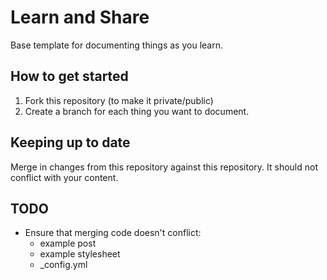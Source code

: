 # Learn and Share

Base template for documenting things as you learn.

## How to get started

1. Fork this repository (to make it private/public)
2. Create a branch for each thing you want to document.

## Keeping up to date

Merge in changes from this repository against this repository. It should not
conflict with your content.

## TODO

* Ensure that merging code doesn't conflict:
  * example post
  * example stylesheet
  * _config.yml
